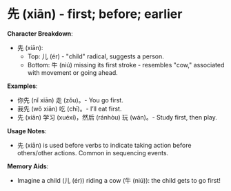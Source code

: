 # **先 (xiān) - first; before; earlier**

**Character Breakdown**:  
- 先 (xiān):
  - Top: 儿 (ér) - "child" radical, suggests a person.
  - Bottom: 牛 (niú) missing its first stroke - resembles "cow," associated with movement or going ahead.

**Examples**:  
- 你先 (nǐ xiān) 走 (zǒu)。- You go first.  
- 我先 (wǒ xiān) 吃 (chī)。- I’ll eat first.  
- 先 (xiān) 学习 (xuéxí)，然后 (ránhòu) 玩 (wán)。- Study first, then play.

**Usage Notes**:  
- 先 (xiān) is used before verbs to indicate taking action before others/other actions. Common in sequencing events.

**Memory Aids**:  
- Imagine a child (儿 (ér)) riding a cow (牛 (niú)): the child gets to go first!